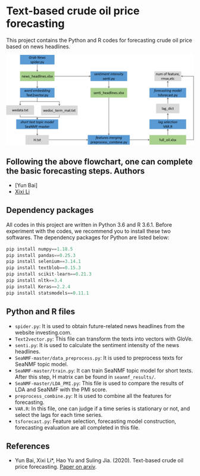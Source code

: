 # Text-based crude oil price forecasting

This project contains the Python and R codes for forecasting crude oil price based on news headlines.

![](relationship_code_data.png)

Following the above flowchart, one can complete the basic forecasting steps.
Authors
-------
-   [Yun Bai]
-   [Xixi Li](https://xixili-2.wixsite.com/personal)

Dependency packages
-----------
All codes in this project are written in Python 3.6 and R 3.6.1. Before experiment with the codes, we recommend you to install these two softwares. The dependency packages for Python are listed below:
```python
pip install numpy==1.18.5
pip install pandas==0.25.3
pip install selenium==3.14.1
pip install textblob==0.15.3
pip install scikit-learn==0.21.3
pip install nltk==3.4
pip install Keras==2.2.4
pip install statsmodels==0.11.1
```

Python and R files
---------
- `spider.py`: It is used to obtain future-related news headlines from the website investing.com.
- `Text2vector.py`: This file can transform the texts into vectors with GloVe.
- `senti.py`: It is used to calculate the sentiment intensity of the news headlines.
- `SeaNMF-master/data_preprocess.py`: It is used to preprocess texts for SeaNMF topic model.
- `SeaNMF-master/train.py`: It can train SeaNMF topic model for short texts. After this step, H matrix can be found in `seanmf_results/`.
- `SeaNMF-master/LDA_PMI.py`: This file is used to compare the results of LDA and SeaNMF with the PMI score.
- `preprocess_combine.py`: It is used to combine all the features for forecasting.
- `VAR.R`: In this file, one can judge if a time series is stationary or not, and select the lags for each time series.
- `tsforecast.py`: Feature selection, forecasting model construction, forecasting evaluation are all completed in this file.

References
----------

- Yun Bai, Xixi Li*, Hao Yu and Suling Jia. (2020). Text-based crude oil price forecasting.  [Paper on arxiv](https://arxiv.org/abs/2002.02010).



